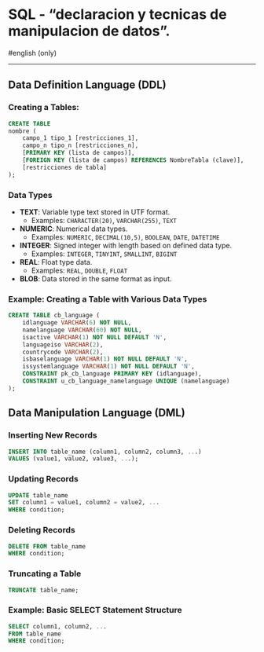 # SQL  - “declaracion y tecnicas de manipulacion de datos”.

#english (only)

---

## Data Definition Language (DDL)

### Creating a Tables:

```sql
CREATE TABLE
nombre (
    campo_1 tipo_1 [restricciones_1],
    campo_n tipo_n [restricciones_n],
    [PRIMARY KEY (lista de campos)],
    [FOREIGN KEY (lista de campos) REFERENCES NombreTabla (clave)],
    [restricciones de tabla]
);

```

### Data Types

- **TEXT**: Variable type text stored in UTF format.
    - Examples: `CHARACTER(20)`, `VARCHAR(255)`, `TEXT`
- **NUMERIC**: Numerical data types.
    - Examples: `NUMERIC`, `DECIMAL(10,5)`, `BOOLEAN`, `DATE`, `DATETIME`
- **INTEGER**: Signed integer with length based on defined data type.
    - Examples: `INTEGER`, `TINYINT`, `SMALLINT`, `BIGINT`
- **REAL**: Float type data.
    - Examples: `REAL`, `DOUBLE`, `FLOAT`
- **BLOB**: Data stored in the same format as input.

### Example: Creating a Table with Various Data Types

```sql
CREATE TABLE cb_language (
    idlanguage VARCHAR(6) NOT NULL,
    namelanguage VARCHAR(60) NOT NULL,
    isactive VARCHAR(1) NOT NULL DEFAULT 'N',
    languageiso VARCHAR(2),
    countrycode VARCHAR(2),
    isbaselanguage VARCHAR(1) NOT NULL DEFAULT 'N',
    issystemlanguage VARCHAR(1) NOT NULL DEFAULT 'N',
    CONSTRAINT pk_cb_language PRIMARY KEY (idlanguage),
    CONSTRAINT u_cb_language_namelanguage UNIQUE (namelanguage)
);

```

## Data Manipulation Language (DML)

### Inserting New Records

```sql
INSERT INTO table_name (column1, column2, column3, ...)
VALUES (value1, value2, value3, ...);

```

### Updating Records

```sql
UPDATE table_name
SET column1 = value1, column2 = value2, ...
WHERE condition;

```

### Deleting Records

```sql
DELETE FROM table_name
WHERE condition;

```

### Truncating a Table

```sql
TRUNCATE table_name;

```

### Example: Basic SELECT Statement Structure

```sql
SELECT column1, column2, ...
FROM table_name
WHERE condition;

```